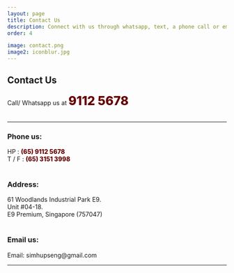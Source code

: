 ```yaml
---
layout: page
title: Contact Us 
description: Connect with us through whatsapp, text, a phone call or email.
order: 4

image: contact.png
image2: iconblur.jpg
---
```

<section>
<h2>Contact Us</h2>
Call/ Whatsapp us at <b style="color:#660000; font-weight: 800; font-size:2em"> 9112 5678 </b> <br />
<br/>
<hr/>

<div class="box alt">
	<div class="row uniform 50%">
		<div class="6u">
			<h3> Phone us: </h3>
			HP    : <b style="font-weight: 800; font-size: 1em; color: #660000"> (65) 9112 5678 </b> <br />
			T / F : <b style="font-weight: 800; font-size: 1em; color: #660000"> (65) 3151 3998 </b> <br />
			<br/>
			<h3> Address:</h3>
			61 Woodlands Industrial Park E9. <br />
			Unit #04-18. <br />
			E9 Premium, Singapore (757047)  <br /><br />
			<h3> Email us: </h3>
			Email: simhupseng@gmail.com
		</div>
		<div class="6u">
			<gmp-map center="37.4220656,-122.0840897" zoom="10" map-id="DEMO_MAP_ID" style="height: 400px"></gmp-map>
		</div>
	</div>
</div>
<hr />
</section>

